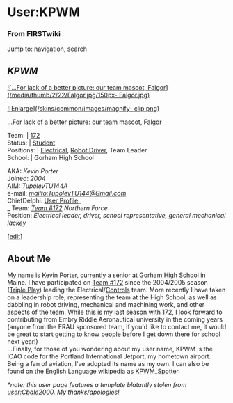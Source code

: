 # User:KPWM

### From FIRSTwiki

Jump to: navigation, search

_**KPWM**_  
---  
  
[![...For lack of a better picture: our team mascot,
Falgor](/media/thumb/2/22/Falgor.jpg/150px-
Falgor.jpg)](/index.php/Image:Falgor.jpg "...For lack of a better picture: our
team mascot, Falgor" )

[![Enlarge](/skins/common/images/magnify-
clip.png)](/index.php/Image:Falgor.jpg "Enlarge" )

...For lack of a better picture: our team mascot, Falgor  
  
Team: | [172](/index.php/172 "172" )  
Status: | [Student](/index.php/Students "Students" )  
Positions: | [Electrical](/index.php/Control_system "Control system" ), [Robot
Driver](/index.php/Robot_Drivers "Robot Drivers" ), Team Leader  
School: | Gorham High School  
  
  
AKA: _Kevin Porter_  
Joined: _2004_  
AIM: _TupolevTU144A_  
e-mail: _[mailto:TupolevTU144@Gmail.com](mailto:TupolevTU144@Gmail.com
"mailto:TupolevTU144@Gmail.com" )_  
ChiefDelphi: [User
Profile](http://www.chiefdelphi.com/forums/member.php?u=17586
"http://www.chiefdelphi.com/forums/member.php?u=17586" )_  
_ Team: _[Team #172](/index.php/Team#172 "Team" )_ _Northern Force_  
Position: _Electrical leader, driver, school representative, general
mechanical lackey_

[[edit](/index.php?title=User:KPWM&action=edit&section=1 "Edit section: About
Me" )]

## About Me

My name is Kevin Porter, currently a senior at Gorham High School in Maine. I
have participated on [Team #172](/index.php/Team#172 "Team" ) since the
2004/2005 season ([Triple Play](/index.php/Triple_Play "Triple Play" ))
leading the Electrical/[Controls](/index.php/Control_system "Control system" )
team. More recently I have taken on a leadership role, representing the team
at the High School, as well as dabbling in robot driving, mechanical and
machining work, and other aspects of the team. While this is my last season
with 172, I look forward to contributing from Embry Riddle Aeronautical
university in the coming years (anyone from the ERAU sponsored team, if you'd
like to contact me, it would be great to start getting to know people before I
get down there for school next year!)  
...Finally, for those of you wondering about my user name, KPWM is the ICAO
code for the Portland International Jetport, my hometown airport. Being a fan
of aviation, I've adopted its name as my own. I can also be found on the
English Language wikipedia as
[KPWM_Spotter](http://en.wikipedia.org/wiki/User:KPWM_Spotter
"http://en.wikipedia.org/wiki/User:KPWM_Spotter" ).

  

  

  

_*note: this user page features a template blatantly stolen from
[user:Cbale2000](/index.php/User:Cbale2000 "User:Cbale2000" ). My
thanks/apologies!_

